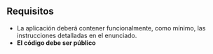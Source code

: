 ## Requisitos

- La aplicación deberá contener funcionalmente, como mínimo, las instrucciones detalladas en el enunciado.
- **El código debe ser público**
